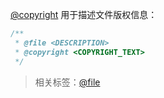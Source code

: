 [@copyright](http://usejsdoc.org/tags-copyright.html) 用于描述文件版权信息：

```js
/**
 * @file <DESCRIPTION>
 * @copyright <COPYRIGHT_TEXT>
 */
```

> 相关标签：[@file](http://usejsdoc.org/tags-file.html)
